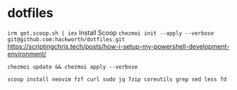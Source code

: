# dotfiles

`irm get.scoop.sh | iex` Install Scoop
`chezmoi init --apply --verbose git@github.com:hackworth/dotfiles.git`
https://scriptingchris.tech/posts/how-i-setup-my-powershell-development-environment/

`chezmoi update && chezmoi apply --verbose`

`scoop install neovim fzf curl sudo jq 7zip coreutils grep sed less fd`
